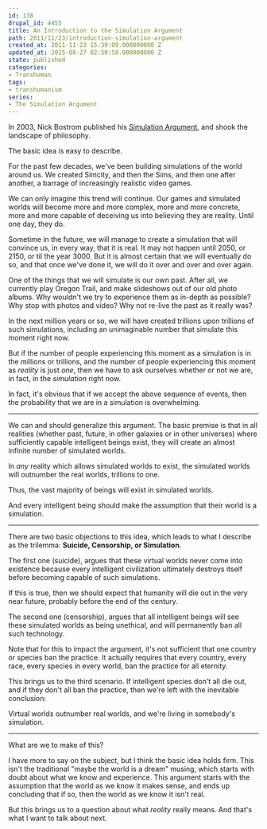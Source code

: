 ```yaml
---
id: 138
drupal_id: 4455
title: An Introduction to the Simulation Argument
path: 2011/11/23/introduction-simulation-argument
created_at: 2011-11-23 15:39:09.000000000 Z
updated_at: 2015-08-27 02:50:58.000000000 Z
state: published
categories:
- Transhuman
tags:
- transhumanism
series:
- The Simulation Argument
---
```

In 2003, Nick Bostrom published his [Simulation Argument](http://www.simulation-argument.com/), and shook the landscape of philosophy.

The basic idea is easy to describe.

For the past few decades, we've been building simulations of the world around us. We created Simcity, and then the Sims, and then one after another, a barrage of increasingly realistic video games. 

We can only imagine this trend will continue. Our games and simulated worlds will become more and more complex, more and more concrete, more and more capable of deceiving us into believing they are reality. Until one day, they do.

Sometime in the future, we will manage to create a simulation that will convince us, in every way, that it is real. It may not happen until 2050, or 2150, or til the year 3000. But it is almost certain that we will eventually do so, and that once we've done it, we will do it over and over and over again.

One of the things that we will simulate is our own past. After all, we currently play Oregon Trail, and make slideshows out of our old photo albums. Why wouldn't we try to experience them as in-depth as possible? Why stop with photos and video? Why not re-live the past as it really was?

In the next million years or so, we will have created trillions upon trillions of such simulations, including an unimaginable number that simulate this moment right now.

But if the number of people experiencing this moment as a simulation is in the millions or trillions, and the number of people experiencing this moment as _reality_ is just _one_, then we have to ask ourselves whether or not we are, in fact, in the _simulation_ right now.

In fact, it's obvious that if we accept the above sequence of events, then the probability that we are in a simulation is overwhelming.

---

We can and should generalize this argument. The basic premise is that in all realities (whether past, future, in other galaxies or in other universes) where sufficiently capable intelligent beings exist, they will create an almost infinite number of simulated worlds. 

In _any_ reality which allows simulated worlds to exist, the simulated worlds will outnumber the real worlds, trillions to one.

Thus, the vast majority of beings will exist in simulated worlds.

And every intelligent being should make the assumption that their world is a simulation.

---

There are two basic objections to this idea, which leads to what I describe as the trilemma: **Suicide, Censorship, or Simulation**.

The first one (suicide), argues that these virtual worlds never come into existence because every intelligent civilization ultimately destroys itself before becoming capable of such simulations.

If this is true, then we should expect that humanity will die out in the very near future, probably before the end of the century.

The second one (censorship), argues that all intelligent beings will see these simulated worlds as being unethical, and will permanently ban all such technology.

Note that for this to impact the argument, it's not sufficient that one country or species ban the practice. It actually requires that every country, every race, every species in every world, ban the practice for all eternity.

This brings us to the third scenario. If intelligent species don't all die out, and if they don't all ban the practice, then we're left with the inevitable conclusion: 

Virtual worlds outnumber real worlds, and we're living in somebody's simulation.

---

What are we to make of this? 

I have more to say on the subject, but I think the basic idea holds firm. This isn't the traditional "maybe the world is a dream" musing, which starts with doubt about what we know and experience. This argument starts with the assumption that the world as we know it makes sense, and ends up concluding that if so, then the world as we know it isn't real.

But this brings us to a question about what _reality_ really means. And that's what I want to talk about next.

